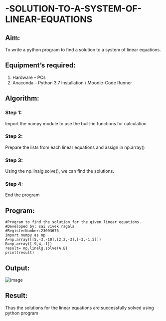 # -SOLUTION-TO-A-SYSTEM-OF-LINEAR-EQUATIONS
## Aim:
To write a python program to find a solution to a system of linear equations.
## Equipment’s required:
1. 	Hardware – PCs
2. 	Anaconda – Python 3.7 Installation / Moodle-Code Runner
## Algorithm:
### Step 1: 
Import the numpy module to use the built-in functions for calculation
### Step 2: 
Prepare the lists from each linear equations and assign in np.array()
### Step 3: 
Using the np.linalg.solve(), we can find the solutions.
### Step 4: 
End the program
## Program:
```
#Program to find the solution for the given linear equations.
#Developed by: sai vivek ragala
#RegisterNumber:23003676
import numpy as np
A=np.array([[5,-3,-10],[2,2,-3],[-3,-1,5]])
B=np.array([-9,4,-1])
result= np.linalg.solve(A,B)
print(result)
```
## Output:

![image](https://github.com/RAGALASAIVIVEK/-SOLUTION-TO-A-SYSTEM-OF-LINEAR-EQUATIONS/assets/144979718/ae43589b-ab89-469c-ad3e-7b86726040c2)

## Result: 
Thus the solutions for the linear equations are successfully solved using python program

